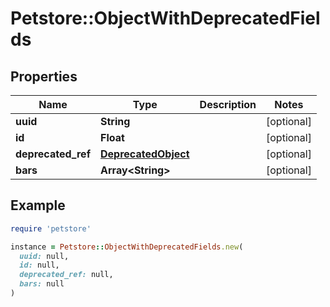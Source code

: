 # Petstore::ObjectWithDeprecatedFields

## Properties

| Name | Type | Description | Notes |
| ---- | ---- | ----------- | ----- |
| **uuid** | **String** |  | [optional] |
| **id** | **Float** |  | [optional] |
| **deprecated_ref** | [**DeprecatedObject**](DeprecatedObject.md) |  | [optional] |
| **bars** | **Array&lt;String&gt;** |  | [optional] |

## Example

```ruby
require 'petstore'

instance = Petstore::ObjectWithDeprecatedFields.new(
  uuid: null,
  id: null,
  deprecated_ref: null,
  bars: null
)
```
